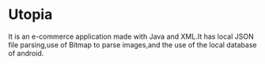 # Utopia


It is an e-commerce application made with Java and XML.It has local JSON file parsing,use of Bitmap to parse images,and the use of the local database of android.
